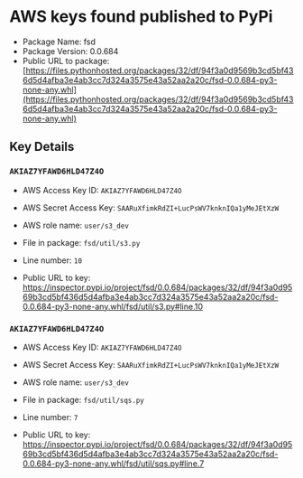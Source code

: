 # AWS keys found published to PyPi

* Package Name: fsd
* Package Version: 0.0.684
* Public URL to package: [https://files.pythonhosted.org/packages/32/df/94f3a0d9569b3cd5bf436d5d4afba3e4ab3cc7d324a3575e43a52aa2a20c/fsd-0.0.684-py3-none-any.whl](https://files.pythonhosted.org/packages/32/df/94f3a0d9569b3cd5bf436d5d4afba3e4ab3cc7d324a3575e43a52aa2a20c/fsd-0.0.684-py3-none-any.whl)

## Key Details

### `AKIAZ7YFAWD6HLD47Z4O`

* AWS Access Key ID: `AKIAZ7YFAWD6HLD47Z4O`
* AWS Secret Access Key: `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` 
* AWS role name: `user/s3_dev`
* File in package: `fsd/util/s3.py`
* Line number: `10`

* Public URL to key: https://inspector.pypi.io/project/fsd/0.0.684/packages/32/df/94f3a0d9569b3cd5bf436d5d4afba3e4ab3cc7d324a3575e43a52aa2a20c/fsd-0.0.684-py3-none-any.whl/fsd/util/s3.py#line.10



### `AKIAZ7YFAWD6HLD47Z4O`

* AWS Access Key ID: `AKIAZ7YFAWD6HLD47Z4O`
* AWS Secret Access Key: `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` 
* AWS role name: `user/s3_dev`
* File in package: `fsd/util/sqs.py`
* Line number: `7`

* Public URL to key: https://inspector.pypi.io/project/fsd/0.0.684/packages/32/df/94f3a0d9569b3cd5bf436d5d4afba3e4ab3cc7d324a3575e43a52aa2a20c/fsd-0.0.684-py3-none-any.whl/fsd/util/sqs.py#line.7


